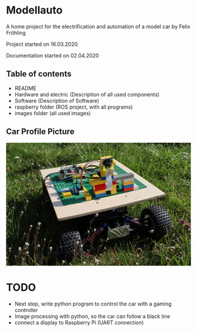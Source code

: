 # Modellauto
A home project for the electrification and automation of a model car by Felix Fröhling

Project started on 16.03.2020

Documentation started on 02.04.2020


## Table of contents
- README
- Hardware and electric (Description of all used components)
- Software (Description of Software)
- raspberry folder (ROS project, with all programs)
- images folder (all used images)


## Car Profile Picture
<img src="/images/car_outdoor.jpg" width="600">




# TODO
- Next step, write python program to control the car with a gaming controller
- Image processing with python, so the car can follow a black line
- connect a display to Raspberry Pi (UART connection)
